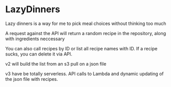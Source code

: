 # LazyDinners


Lazy dinners is a way for me to pick meal choices without thinking too much

A request against the API will return a random recipe in the repository, along with ingredients neccessary

You can also call recipes by ID or list all recipe names with ID.  If a recipe sucks, you can delete it via API.

v2 will build the list from an s3 pull on a json file

v3 have be totally serverless. API calls to Lambda and dynamic updating of the json file with recipes.
